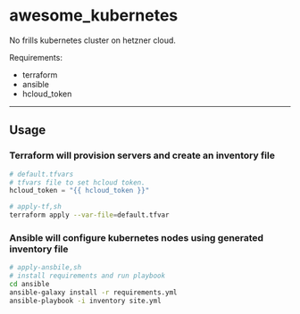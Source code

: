 # awesome_kubernetes

No frills kubernetes cluster on hetzner cloud.

Requirements:

- terraform
- ansible
- hcloud_token

---

## Usage

### Terraform will provision servers and create an inventory file

``` default.tfvars
# default.tfvars 
# tfvars file to set hcloud token.
hcloud_token = "{{ hcloud_token }}"
```

``` bash
# apply-tf,sh
terraform apply --var-file=default.tfvar
```

### Ansible will configure kubernetes nodes using generated inventory file

```bash
# apply-ansbile,sh
# install requirements and run playbook
cd ansible
ansible-galaxy install -r requirements.yml
ansible-playbook -i inventory site.yml
```
